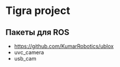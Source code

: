 # Tigra project

## Пакеты для ROS

- https://github.com/KumarRobotics/ublox
- uvc_camera
- usb_cam



